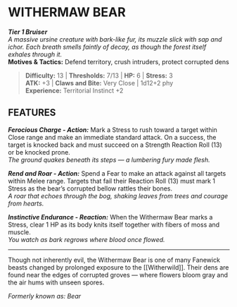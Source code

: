 # WITHERMAW BEAR

***Tier 1 Bruiser***  
*A massive ursine creature with bark-like fur, its muzzle slick with sap and ichor. Each breath smells faintly of decay, as though the forest itself exhales through it.*  
**Motives & Tactics:** Defend territory, crush intruders, protect corrupted dens

> **Difficulty:** 13 | **Thresholds:** 7/13 | **HP:** 6 | **Stress:** 3  
> **ATK:** +3 | **Claws and Bite:** Very Close | 1d12+2 phy  
> **Experience:** Territorial Instinct +2

## FEATURES

***Ferocious Charge - Action:*** Mark a Stress to rush toward a target within Close range and make an immediate standard attack. On a success, the target is knocked back and must succeed on a Strength Reaction Roll (13) or be knocked prone.  
*The ground quakes beneath its steps — a lumbering fury made flesh.*

***Rend and Roar - Action:*** Spend a Fear to make an attack against all targets within Melee range. Targets that fail their Reaction Roll (13) must mark 1 Stress as the bear’s corrupted bellow rattles their bones.  
*A roar that echoes through the bog, shaking leaves from trees and courage from hearts.*

***Instinctive Endurance - Reaction:*** When the Withermaw Bear marks a Stress, clear 1 HP as its body knits itself together with fibers of moss and muscle.  
*You watch as bark regrows where blood once flowed.*

---

Though not inherently evil, the Withermaw Bear is one of many Fanewick beasts changed by prolonged exposure to the [[Witherwild]]. Their dens are found near the edges of corrupted groves — where flowers bloom gray and the air hums with unseen spores.

*Formerly known as: Bear*
